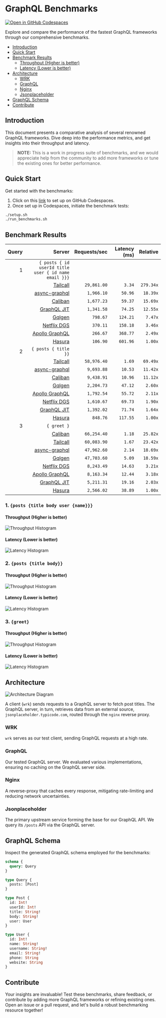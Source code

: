 # GraphQL Benchmarks <!-- omit from toc -->

[![Open in GitHub Codespaces](https://github.com/codespaces/badge.svg)](https://codespaces.new/tailcallhq/graphql-benchmarks)

Explore and compare the performance of the fastest GraphQL frameworks through our comprehensive benchmarks.

- [Introduction](#introduction)
- [Quick Start](#quick-start)
- [Benchmark Results](#benchmark-results)
  - [Throughput (Higher is better)](#throughput-higher-is-better)
  - [Latency (Lower is better)](#latency-lower-is-better)
- [Architecture](#architecture)
  - [WRK](#wrk)
  - [GraphQL](#graphql)
  - [Nginx](#nginx)
  - [Jsonplaceholder](#jsonplaceholder)
- [GraphQL Schema](#graphql-schema)
- [Contribute](#contribute)

[Tailcall]: https://github.com/tailcallhq/tailcall
[Gqlgen]: https://github.com/99designs/gqlgen
[Apollo GraphQL]: https://github.com/apollographql/apollo-server
[Netflix DGS]: https://github.com/netflix/dgs-framework
[Caliban]: https://github.com/ghostdogpr/caliban
[async-graphql]: https://github.com/async-graphql/async-graphql
[Hasura]: https://github.com/hasura/graphql-engine
[GraphQL JIT]: https://github.com/zalando-incubator/graphql-jit

## Introduction

This document presents a comparative analysis of several renowned GraphQL frameworks. Dive deep into the performance metrics, and get insights into their throughput and latency.

> **NOTE:** This is a work in progress suite of benchmarks, and we would appreciate help from the community to add more frameworks or tune the existing ones for better performance.

## Quick Start

Get started with the benchmarks:

1. Click on this [link](https://codespaces.new/tailcallhq/graphql-benchmarks) to set up on GitHub Codespaces.
2. Once set up in Codespaces, initiate the benchmark tests:

```bash
./setup.sh
./run_benchmarks.sh
```

## Benchmark Results

<!-- PERFORMANCE_RESULTS_START -->

| Query | Server | Requests/sec | Latency (ms) | Relative |
|-------:|--------:|--------------:|--------------:|---------:|
| 1 | `{ posts { id userId title user { id name email }}}` |
|| [Tailcall] | `29,861.00` | `3.34` | `279.34x` |
|| [async-graphql] | `1,966.10` | `50.96` | `18.39x` |
|| [Caliban] | `1,677.23` | `59.37` | `15.69x` |
|| [GraphQL JIT] | `1,341.58` | `74.25` | `12.55x` |
|| [Gqlgen] | `798.67` | `124.21` | `7.47x` |
|| [Netflix DGS] | `370.11` | `158.18` | `3.46x` |
|| [Apollo GraphQL] | `266.67` | `368.77` | `2.49x` |
|| [Hasura] | `106.90` | `601.96` | `1.00x` |
| 2 | `{ posts { title }}` |
|| [Tailcall] | `58,976.40` | `1.69` | `69.49x` |
|| [async-graphql] | `9,693.88` | `10.53` | `11.42x` |
|| [Caliban] | `9,438.91` | `10.96` | `11.12x` |
|| [Gqlgen] | `2,204.73` | `47.12` | `2.60x` |
|| [Apollo GraphQL] | `1,792.54` | `55.72` | `2.11x` |
|| [Netflix DGS] | `1,610.67` | `69.73` | `1.90x` |
|| [GraphQL JIT] | `1,392.02` | `71.74` | `1.64x` |
|| [Hasura] | `848.76` | `117.55` | `1.00x` |
| 3 | `{ greet }` |
|| [Caliban] | `66,254.40` | `1.18` | `25.82x` |
|| [Tailcall] | `60,083.90` | `1.67` | `23.42x` |
|| [async-graphql] | `47,962.60` | `2.14` | `18.69x` |
|| [Gqlgen] | `47,703.60` | `5.09` | `18.59x` |
|| [Netflix DGS] | `8,243.49` | `14.63` | `3.21x` |
|| [Apollo GraphQL] | `8,163.34` | `12.44` | `3.18x` |
|| [GraphQL JIT] | `5,211.31` | `19.16` | `2.03x` |
|| [Hasura] | `2,566.02` | `38.89` | `1.00x` |

<!-- PERFORMANCE_RESULTS_END -->



### 1. `{posts {title body user {name}}}`
#### Throughput (Higher is better)

![Throughput Histogram](assets/req_sec_histogram1.png)

#### Latency (Lower is better)

![Latency Histogram](assets/latency_histogram1.png)

### 2. `{posts {title body}}`
#### Throughput (Higher is better)

![Throughput Histogram](assets/req_sec_histogram2.png)

#### Latency (Lower is better)

![Latency Histogram](assets/latency_histogram2.png)

### 3. `{greet}`
#### Throughput (Higher is better)

![Throughput Histogram](assets/req_sec_histogram3.png)

#### Latency (Lower is better)

![Latency Histogram](assets/latency_histogram3.png)

## Architecture

![Architecture Diagram](assets/architecture.png)

A client (`wrk`) sends requests to a GraphQL server to fetch post titles. The GraphQL server, in turn, retrieves data from an external source, `jsonplaceholder.typicode.com`, routed through the `nginx` reverse proxy.

### WRK

`wrk` serves as our test client, sending GraphQL requests at a high rate.

### GraphQL

Our tested GraphQL server. We evaluated various implementations, ensuring no caching on the GraphQL server side.

### Nginx

A reverse-proxy that caches every response, mitigating rate-limiting and reducing network uncertainties.

### Jsonplaceholder

The primary upstream service forming the base for our GraphQL API. We query its `/posts` API via the GraphQL server.

## GraphQL Schema

Inspect the generated GraphQL schema employed for the benchmarks:

```graphql
schema {
  query: Query
}

type Query {
  posts: [Post]
}

type Post {
  id: Int!
  userId: Int!
  title: String!
  body: String!
  user: User
}

type User {
  id: Int!
  name: String!
  username: String!
  email: String!
  phone: String
  website: String
}
```

## Contribute

Your insights are invaluable! Test these benchmarks, share feedback, or contribute by adding more GraphQL frameworks or refining existing ones. Open an issue or a pull request, and let's build a robust benchmarking resource together!
